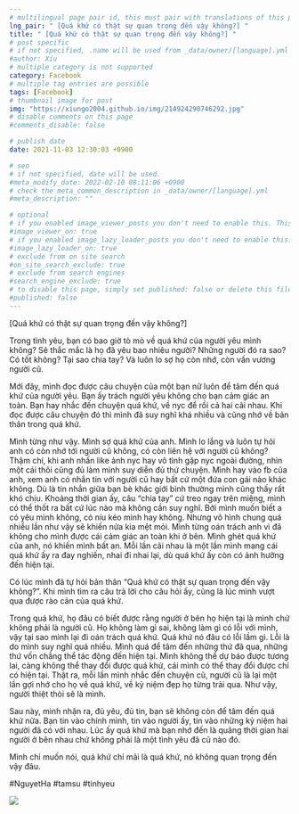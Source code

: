 ```yaml
---
# multilingual page pair id, this must pair with translations of this page. (This name must be unique)
lng_pair: " [Quá khứ có thật sự quan trọng đến vậy không?] "
title: " [Quá khứ có thật sự quan trọng đến vậy không?] "
# post specific
# if not specified, .name will be used from _data/owner/[language].yml
#author: Xíu
# multiple category is not supported
category: Facebook
# multiple tag entries are possible
tags: [Facebook]
# thumbnail image for post
img: "https://xiungo2004.github.io/img/214924290746292.jpg"
# disable comments on this page
#comments_disable: false

# publish date
date: 2021-11-03 12:30:03 +0900

# seo
# if not specified, date will be used.
#meta_modify_date: 2022-02-10 08:11:06 +0900
# check the meta_common_description in _data/owner/[language].yml
#meta_description: ""

# optional
# if you enabled image_viewer_posts you don't need to enable this. This is only if image_viewer_posts = false
#image_viewer_on: true
# if you enabled image_lazy_loader_posts you don't need to enable this. This is only if image_lazy_loader_posts = false
#image_lazy_loader_on: true
# exclude from on site search
#on_site_search_exclude: true
# exclude from search engines
#search_engine_exclude: true
# to disable this page, simply set published: false or delete this file
#published: false
---
```


<!-- outline-start -->

[Quá khứ có thật sự quan trọng đến vậy không?]

Trong tình yêu, bạn có bao giờ tò mò về quá khứ của người yêu mình không? Sẽ thắc mắc là họ đã yêu bao nhiêu người? Những người đó ra sao? Có tốt không? Tại sao chia tay? Và luôn lo sợ họ còn nhớ, còn vấn vương người cũ.

Mới đây, mình đọc được câu chuyện của một bạn nữ luôn để tâm đến quá khứ của người yêu. Bạn ấy trách người yêu không cho bạn cảm giác an toàn. Bạn hay nhắc đến chuyện quá khứ, về nyc để rồi cả hai cãi nhau. Khi đọc được câu chuyện đó thì mình đã suy nghĩ khá nhiều và cũng nhớ về bản thân trong quá khứ.

Mình từng như vậy. Mình sợ quá khứ của anh. Mình lo lắng và luôn tự hỏi anh có còn nhớ tới người cũ không, có còn liên hệ với người cũ không? Thậm chí, khi anh nhấn like ảnh nyc hay vô tình gặp nyc ngoài đường, nhìn một cái thôi cũng đủ làm mình suy diễn đủ thứ chuyện. Mình hay vào fb của anh, xem anh có nhắn tin với người cũ hay bất cứ một đứa con gái nào khác không. Dù là tin nhắn giữa bạn bè khác giới bình thường mình cũng thấy rất khó chịu. Khoảng thời gian ấy, câu “chia tay” cứ treo ngay trên miệng, mình có thể thốt ra bất cứ lúc nào mà không cần suy nghĩ. Bởi mình muốn biết a có yêu mình không, có níu kéo mình hay không. Nhưng vô hình chung quá nhiều lần như vậy sẽ khiến nửa kia mệt mỏi. Mình từng oán trách anh vì đã không cho mình được cái cảm giác an toàn khi ở bên. Mình ghét quá khứ của anh, nó khiến mình bất an. Mỗi lần cãi nhau là một lần mình mang cái quá khứ ấy ra đay nghiến, nhai đi nhai lại, dù quá khứ ấy còn có ảnh hưởng đến hiện tại.

Có lúc mình đã tự hỏi bản thân “Quá khứ có thật sự quan trọng đến vậy không?”. Khi mình tìm ra câu trả lời cho câu hỏi ấy, cũng là lúc mình vượt qua được rào cản của quá khứ.

Trong quá khứ, họ đâu có biết được rằng người ở bên họ hiện tại là mình chứ không phải là người cũ. Họ không làm gì sai, không làm gì có lỗi với mình, vậy tại sao mình lại đi oán trách quá khứ. Quá khứ nó đâu có lỗi lầm gì. Lỗi là do mình suy nghĩ quá nhiều. Mình quá để tâm đến những thứ đã qua, những thứ vốn chẳng thể tác động đến hiện tại. Mình không thể dự báo được tương lai, càng không thể thay đổi được quá khứ, cái mình có thể thay đổi được chỉ có hiện tại. Thật ra, mỗi lần mình nhắc đến chuyện cũ, người cũ là lại một lần gợi nhớ cho họ về quá khứ, về kỷ niệm đẹp họ từng trải qua. Như vậy, người thiệt thòi sẽ là mình.

Sau này, mình nhận ra, đủ yêu, đủ tin, bạn sẽ không còn để tâm đến quá khứ nữa. Bạn tin vào chính mình, tin vào người ấy, tin vào những kỷ niệm hai người đã có với nhau. Lúc ấy quá khứ mà bạn nhớ đến là quãng thời gian hai người ở bên nhau chứ không phải là một tình yêu đã cũ nào đó.

Mình chỉ muốn nói, quá khứ chỉ mãi là quá khứ, nó không quan trọng đến vậy đâu.

#NguyetHa
#tamsu
#tinhyeu

<!-- outline-end -->

<img src= "https://xiungo2004.github.io/img/214924290746292.jpg">